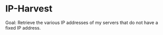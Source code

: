 # IP-Harvest
Goal: Retrieve the various IP addresses of my servers that do not have a fixed IP address.
